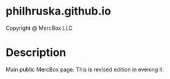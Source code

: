 # philhruska.github.io

Copyright @ MercBox LLC

# Description

Main public MercBox page. This is revised edition in evening II.
